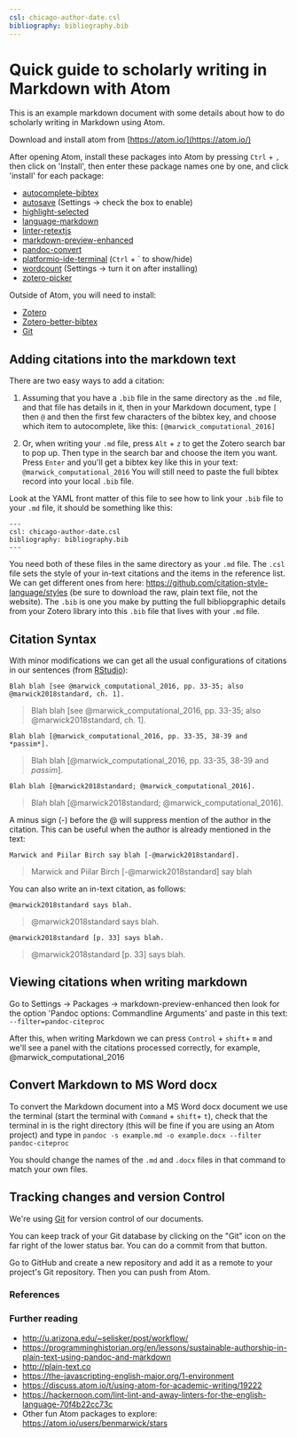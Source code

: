 ```yaml
---
csl: chicago-author-date.csl
bibliography: bibliography.bib
---
```


# Quick guide to scholarly writing in Markdown with Atom

This is an example markdown document with some details about how to do scholarly writing in Markdown using Atom.

Download and install atom from [https://atom.io/](https://atom.io/)

After opening Atom, install these packages into Atom by pressing `Ctrl` + `,`  then click on 'Install',  then enter these package names one by one, and click 'install' for each package:

- [autocomplete-bibtex](https://atom.io/packages/autocomplete-bibtex)
- [autosave](https://atom.io/packages/autosave) (Settings -> check the box to enable)
- [highlight-selected](https://atom.io/packages/highlight-selected)
- [language-markdown](https://atom.io/packages/language-markdown)
- [linter-retextjs](https://atom.io/packages/linter-retextjs)
- [markdown-preview-enhanced](https://atom.io/packages/markdown-preview-enhanced)
- [pandoc-convert](https://atom.io/packages/pandoc-convert)
- [platformio-ide-terminal](https://atom.io/packages/platformio-ide-terminal) (`Ctrl` + \` to show/hide)
- [wordcount](https://atom.io/packages/wordcount) (Settings -> turn it on after installing)
- [zotero-picker](https://atom.io/packages/zotero-picker)

Outside of Atom, you will need to install:

- [Zotero](https://www.zotero.org/)
- [Zotero-better-bibtex](https://retorque.re/zotero-better-bibtex/installation/)
- [Git](https://git-scm.com/)

## Adding citations into the markdown text

There are two easy ways to add a citation:

1. Assuming that you have a `.bib` file in the same directory as the `.md` file, and that file has details in it, then in your Markdown document, type `[` then `@` and then the first few characters of the bibtex key, and choose which item to autocomplete, like this:  `[@marwick_computational_2016]`

2. Or, when writing your `.md` file, press `Alt` + `z` to get the Zotero search bar to pop up. Then type in the search bar and choose the item you want. Press `Enter` and you'll get a bibtex key like this in your text: `@marwick_computational_2016` You will still need to paste the full bibtex record into your local `.bib` file.

Look at the YAML front matter of this file to see how to link your `.bib` file to your `.md` file, it should be something like this:

```
---
csl: chicago-author-date.csl
bibliography: bibliography.bib
---
```

You need both of these files in the same directory as your `.md` file. The `.csl` file sets the style of your in-text citations and the items in the reference list. We can get different ones from here: <https://github.com/citation-style-language/styles> (be sure to download the raw, plain text file, not the website). The `.bib` is one you make by putting the full bibliopgraphic details from your Zotero library into this `.bib` file that lives with your `.md` file.

## Citation Syntax

With minor modifications we can get all the usual configurations of citations in our sentences (from [RStudio](https://rmarkdown.rstudio.com/authoring_bibliographies_and_citations.html)):

`Blah blah [see @marwick_computational_2016, pp. 33-35; also @marwick2018standard, ch. 1].`

>Blah blah [see @marwick_computational_2016, pp. 33-35; also @marwick2018standard, ch. 1].

`Blah blah [@marwick_computational_2016, pp. 33-35, 38-39 and *passim*].`

>Blah blah [@marwick_computational_2016, pp. 33-35, 38-39 and *passim*].

`Blah blah [@marwick2018standard; @marwick_computational_2016].`

>Blah blah [@marwick2018standard; @marwick_computational_2016].

A minus sign (-) before the @ will suppress mention of the author in the citation. This can be useful when the author is already mentioned in the text:

`Marwick and Piilar Birch say blah [-@marwick2018standard].`

>Marwick and Piilar Birch [-@marwick2018standard] say blah

You can also write an in-text citation, as follows:

`@marwick2018standard says blah.`

> @marwick2018standard says blah.

`@marwick2018standard [p. 33] says blah.`

>@marwick2018standard [p. 33] says blah.


## Viewing citations when writing markdown

Go to Settings -> Packages -> markdown-preview-enhanced then look for the option 'Pandoc options: Commandline Arguments' and paste in this text: `--filter=pandoc-citeproc`

After this, when writing Markdown we can press `Control` + `shift`+ `m` and we'll see a panel with the citations processed correctly, for example, @marwick_computational_2016

## Convert Markdown to MS Word docx

To convert the Markdown document into a MS Word docx document we use the terminal (start the terminal with `Command` + `shift`+ `t`), check that the terminal in is the right directory (this will be fine if you are using an Atom project) and type in `pandoc -s example.md -o example.docx --filter pandoc-citeproc`

You should change the names of the `.md` and `.docx` files in that command to match your own files.

## Tracking changes and version Control

We're using [Git](https://git-scm.com/) for version control of our documents.

You can keep track of your Git database by clicking on the "Git" icon on the far right of the lower status bar. You can do a commit from that button.

Go to GitHub and create a new repository and add it as a remote to your project's Git repository. Then you can push from Atom.

### References

### Further reading

- <http://u.arizona.edu/~selisker/post/workflow/>
- <https://programminghistorian.org/en/lessons/sustainable-authorship-in-plain-text-using-pandoc-and-markdown>
- <http://plain-text.co>
- <https://the-javascripting-english-major.org/1-environment>
- <https://discuss.atom.io/t/using-atom-for-academic-writing/19222>
- <https://hackernoon.com/lint-lint-and-away-linters-for-the-english-language-70f4b22cc73c>
- Other fun Atom packages to explore: <https://atom.io/users/benmarwick/stars>
